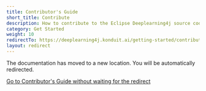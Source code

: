 ```yaml
---
title: Contributor's Guide
short_title: Contribute
description: How to contribute to the Eclipse Deeplearning4j source code.
category: Get Started
weight: 10
redirectTo: https://deeplearning4j.konduit.ai/getting-started/contribute
layout: redirect
---
```


The documentation has moved to a new location. You will be automatically redirected.
            
[Go to Contributor's Guide without waiting for the redirect](https://deeplearning4j.konduit.ai/getting-started/contribute)

        
